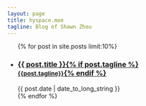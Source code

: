 ```yaml
---
layout: page
title: hyspace.moe
tagline: Blog of Shawn Zhou
---
```



<ul class="article-list">
  {% for post in site.posts limit:10%}
  <li class="article-header">
    <a href="{{ BASE_PATH }}{{post.url}}"><h3>{{ post.title }}{% if post.tagline %}<br><small>{{post.tagline}}</small>{% endif %}</h3></a>
    <time pubdate>{{ post.date | date_to_long_string }}</time>
  </li>
  {% endfor %}
</ul>